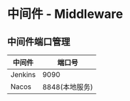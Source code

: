 # 中间件 - Middleware

## 中间件端口管理

| 中间件     | 端口号        |
|---------|------------|
| Jenkins | 9090       |
| Nacos   | 8848(本地服务) |

